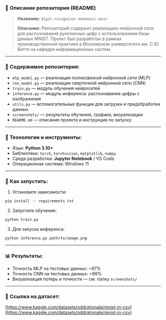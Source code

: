 ### 📂 **Описание репозитория (README)**

> **Название:** `digit-recognizer-mnemonic-muiv`

> **Описание:**
> Репозиторий содержит реализацию нейронной сети для распознавания рукописных цифр с использованием базы данных MNIST. Проект был разработан в рамках производственной практики в Московском университете им. С.Ю. Витте на кафедре информационных систем.

---

### 📌 **Содержимое репозитория:**

* `mlp_model.py` — реализация полносвязной нейронной сети (MLP)
* `cnn_model.py` — реализация сверточной нейронной сети (CNN)
* `train.py` — модуль обучения нейросетей
* `inference.py` — модуль инференса: распознавание цифры с изображения
* `utils.py` — вспомогательные функции для загрузки и предобработки данных
* `screenshots/` — результаты обучения, графики, визуализации
* `README.md` — описание проекта и инструкция по запуску

---

### 🔧 **Технологии и инструменты:**

* Язык: **Python 3.10+**
* Библиотеки: `torch`, `torchvision`, `matplotlib`, `numpy`
* Среда разработки: **Jupyter Notebook** / VS Code
* Операционная система: Windows 11

---

### 🚀 **Как запустить:**

1. Установите зависимости:

```bash
pip install -r requirements.txt
```

2. Запустите обучение:

```bash
python train.py
```

3. Для запуска инференса:

```bash
python inference.py path/to/image.png
```

---

### 📊 **Результаты:**

* Точность MLP на тестовых данных: \~97%
* Точность CNN на тестовых данных: \~99%
* Визуализация потерь и точности — см. папку `screenshots/`

---

### 🔗 **Ссылка на датасет:**

[https://www.kaggle.com/datasets/oddrationale/mnist-in-csv](https://www.kaggle.com/datasets/oddrationale/mnist-in-csv)


